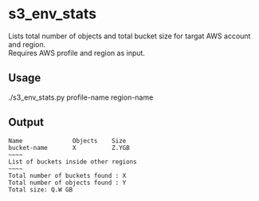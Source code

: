 # s3_env_stats
Lists total number of objects and total bucket size for targat AWS account and region.   
Requires AWS profile and region as input.
## Usage
./s3_env_stats.py profile-name region-name
## Output
```shell
Name              Objects    Size
bucket-name       X          Z.YGB
~~~~
List of buckets inside other regions
~~~~
Total number of buckets found : X
Total number of objects found : Y
Total size: Q.W GB
```
